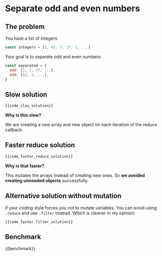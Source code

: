 # Separate odd and even numbers

## The problem

You have a list of integers:
```js
const integers = [1, 42, 7, 37, 2, ...]
```

Your goal is to separate odd and even numbers:

```js
const separated = {
  odd: [1, 7, 37, ...],
  odd: [42, 2, ...],
}
```

## Slow solution

```ts
{{code_slow_solution}}
```

**Why is this slow?**

We are creating a new array and new object on each iteration of the reduce callback.

## Faster reduce solution

```ts
{{code_faster_reduce_solution}}
```

**Why is that faster?**

This mutates the arrays instead of creating new ones. So **we avoided creating unneeded objects** successfully.

## Alternative solution without mutation

if your coding style forces you not to mutate variables. You can avoid using `.reduce` and use `.filter` instead. Which is cleaner in my opinion:

```
{{code_faster_filter_solution}}
```

## Benchmark

{{benchmark}}
